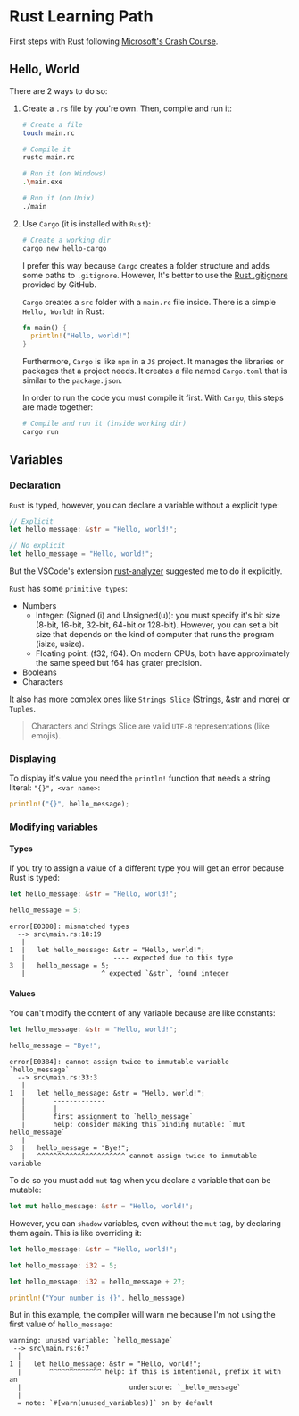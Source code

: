 # Rust Learning Path

First steps with Rust following
[Microsoft's Crash
Course](https://learn.microsoft.com/en-us/training/paths/rust-first-steps/).

## Hello, World

There are 2 ways to do so:

1. Create a `.rs` file by you're own. Then, compile and run it:

    ```bash
    # Create a file
    touch main.rc
    ```

    ```bash
    # Compile it
    rustc main.rc
    ```

    ```bash
    # Run it (on Windows)
    .\main.exe
    ```

    ```bash
    # Run it (on Unix)
    ./main
    ```

1. Use `Cargo` (it is installed with `Rust`):

    ```bash
    # Create a working dir
    cargo new hello-cargo
    ```

    I prefer this way because `Cargo` creates a folder structure and adds some
    paths to `.gitignore`. However, It's better to use the [Rust
    .gitignore](https://github.com/github/gitignore/blob/main/Rust.gitignore)
    provided by GitHub.

    `Cargo` creates a `src` folder with a `main.rc` file inside. There is a
    simple `Hello, World!` in Rust:

    ```rust
    fn main() {
      println!("Hello, world!")
    }
    ```

    Furthermore, `Cargo` is like `npm` in a `JS` project. It manages the
    libraries or packages that a project needs. It creates a file named
    `Cargo.toml` that is similar to the `package.json`.

    In order to run the code you must compile it first. With `Cargo`, this steps
    are made together:

    ```bash
    # Compile and run it (inside working dir)
    cargo run
    ```

## Variables

### Declaration

`Rust` is typed, however, you can declare a variable without a explicit type:

```rust
// Explicit
let hello_message: &str = "Hello, world!";
```

```rust
// No explicit
let hello_message = "Hello, world!";
```

But the VSCode's extension [rust-analyzer](https://rust-analyzer.github.io/)
suggested me to do it explicitly.

`Rust` has some `primitive types`:

- Numbers
  - Integer: (Signed (i) and Unsigned(u)): you must specify it's bit size (8-bit,
    16-bit, 32-bit, 64-bit or 128-bit). However, you can set a bit size that
    depends on the kind of computer that runs the program (isize, usize).
  - Floating point: (f32, f64). On modern CPUs, both have approximately the same
    speed but f64 has grater precision.
- Booleans
- Characters

It also has more complex ones like `Strings Slice` (Strings, &str and more) or
`Tuples`.

> Characters and Strings Slice are valid `UTF-8` representations (like emojis).

### Displaying

To display it's value you need the `println!` function that needs a string
literal: `"{}", <var name>`:

```rust
println!("{}", hello_message);
```

### Modifying variables

#### Types

If you try to assign a value of a different type you will get an error
because Rust is typed:

```rust
let hello_message: &str = "Hello, world!";

hello_message = 5;
```

```text
error[E0308]: mismatched types
  --> src\main.rs:18:19
   |
1  |   let hello_message: &str = "Hello, world!";
   |                      ---- expected due to this type
3  |   hello_message = 5;
   |                   ^ expected `&str`, found integer
```

#### Values

You can't modify the content of any variable because are like constants:

```rust
let hello_message: &str = "Hello, world!";

hello_message = "Bye!";
```

```text
error[E0384]: cannot assign twice to immutable variable `hello_message`
  --> src\main.rs:33:3
   |
1  |   let hello_message: &str = "Hello, world!";
   |       -------------
   |       |
   |       first assignment to `hello_message`
   |       help: consider making this binding mutable: `mut hello_message`
   |
3  |   hello_message = "Bye!";
   |   ^^^^^^^^^^^^^^^^^^^^^^ cannot assign twice to immutable variable
```

To do so you must add `mut` tag when you declare a variable that can be mutable:

```rust
let mut hello_message: &str = "Hello, world!";
```

However, you can `shadow` variables, even without the `mut` tag, by declaring
them again. This is like overriding it:

```rust
let hello_message: &str = "Hello, world!";

let hello_message: i32 = 5;

let hello_message: i32 = hello_message + 27;

println!("Your number is {}", hello_message)
```

But in this example, the compiler will warn me because I'm not using the first
value of `hello_message`:

```text
warning: unused variable: `hello_message`
 --> src\main.rs:6:7
  |
1 |   let hello_message: &str = "Hello, world!";
  |       ^^^^^^^^^^^^^ help: if this is intentional, prefix it with an
  |                           underscore: `_hello_message`
  |
  = note: `#[warn(unused_variables)]` on by default
```
